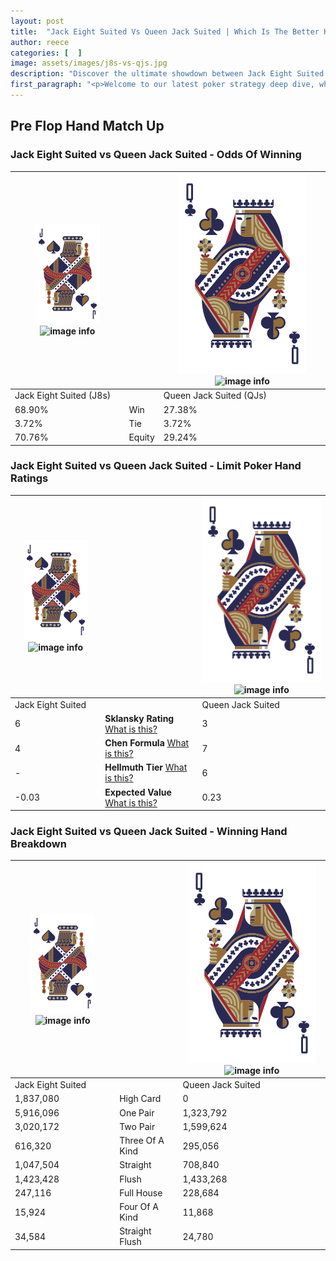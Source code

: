 ```yaml
---
layout: post
title:  "Jack Eight Suited Vs Queen Jack Suited | Which Is The Better Hand In Poker? A Complete Guide"
author: reece
categories: [  ]
image: assets/images/j8s-vs-qjs.jpg
description: "Discover the ultimate showdown between Jack Eight Suited and Queen Jack Suited in poker! Uncover the odds, strategies, and scenarios where one hand triumphs over the other. Get ready to up your poker game with this thrilling analysis."
first_paragraph: "<p>Welcome to our latest poker strategy deep dive, where we're pitting two distinct hands against each other in a high-stakes showdown: Jack Eight Suited vs Queen Jack Suited.</p><p>In the dynamic world of poker, every decision counts, and knowing which hand holds the upper hand is key to your success at the table.</p><p>In this article, we'll dissect these two hands, explore the scenarios where one dominates the other, and equip you with the knowledge to make strategic choices that can tip the odds in your favor.</p><p>Get ready to unravel the intriguing dynamics of these poker hands and elevate your game to new heights.</p>"
---
```




[comment]: # (sp0)

## Pre Flop Hand Match Up

<div class="table hand-ratings" markdown="1"> 



### Jack Eight Suited vs Queen Jack Suited - Odds Of Winning


    
| ![image info](assets/images/hand1/J.png) ![image info](assets/images/hand1/8s.png) |  | ![image info](assets/images/hand2/Q.png) ![image info](assets/images/hand2/Js.png) |
| -------- | -------- | -------- |
| Jack Eight Suited (J8s) |  | Queen Jack Suited (QJs) |
| 68.90% | Win | 27.38% |
| 3.72% | Tie | 3.72% |
| 70.76% | Equity | 29.24% |




[comment]: # (sp1)



### Jack Eight Suited vs Queen Jack Suited - Limit Poker Hand Ratings


    
| ![image info](assets/images/hand1/J.png) ![image info](assets/images/hand1/8s.png) |  | ![image info](assets/images/hand2/Q.png) ![image info](assets/images/hand2/Js.png) |
| -------- | -------- | -------- |
| Jack Eight Suited |  | Queen Jack Suited |
| 6 | **Sklansky Rating** [What is this?](/sklansky-rating-explained) | 3 |
| 4 | **Chen Formula** [What is this?](/chen-formula-explained) | 7 |
| - | **Hellmuth Tier** [What is this?](/Hellmuth-tier-explained) | 6 |
| -0.03 | **Expected Value** [What is this?](/expected-value-explained) | 0.23 |




[comment]: # (sp2)



### Jack Eight Suited vs Queen Jack Suited - Winning Hand Breakdown


    
| ![image info](assets/images/hand1/J.png) ![image info](assets/images/hand1/8s.png) |  | ![image info](assets/images/hand2/Q.png) ![image info](assets/images/hand2/Js.png) |
| -------- | -------- | -------- |
| Jack Eight Suited |  | Queen Jack Suited |
| 1,837,080 | High Card | 0 |
| 5,916,096 | One Pair | 1,323,792 |
| 3,020,172 | Two Pair | 1,599,624 |
| 616,320 | Three Of A Kind | 295,056 |
| 1,047,504 | Straight | 708,840 |
| 1,423,428 | Flush | 1,433,268 |
| 247,116 | Full House | 228,684 |
| 15,924 | Four Of A Kind | 11,868 |
| 34,584 | Straight Flush | 24,780 |




[comment]: # (sp3)



</div>

[comment]: # (sp4)



[comment]: # (sp5)

